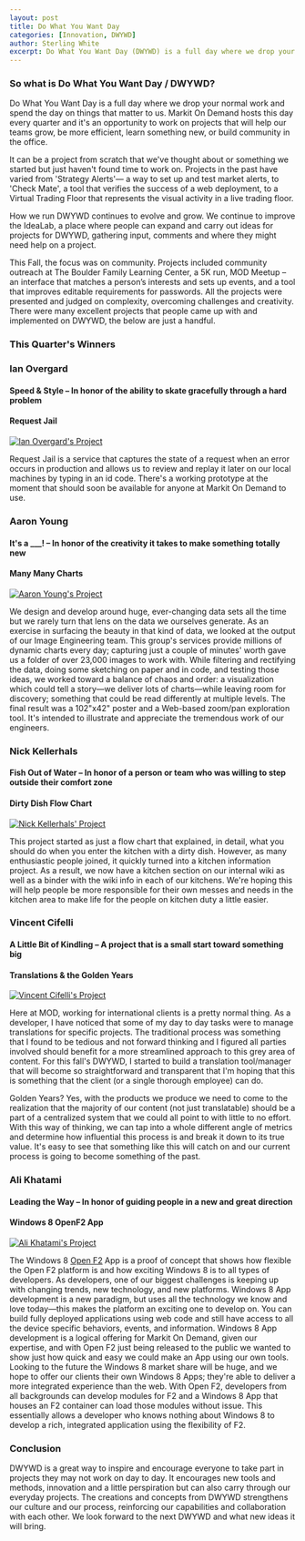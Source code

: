```yaml
---
layout: post
title: Do What You Want Day
categories: [Innovation, DWYWD]
author: Sterling White
excerpt: Do What You Want Day (DWYWD) is a full day where we drop your normal work and spend the day on things that matter to us. Markit On Demand hosts this day every quarter and it's an opportunity to work on projects that will help our teams grow, be more efficient, learn something new, or build community in the office.
---
```


### So what is Do What You Want Day / DWYWD?
Do What You Want Day is a full day where we drop your normal work and spend the day on things that matter to us. Markit On Demand hosts this day every quarter and it's an opportunity to work on projects that will help our teams grow, be more efficient, learn something new, or build community in the office.

It can be a project from scratch that we've thought about or something we started but just haven't found time to work on. Projects in the past have varied from 'Strategy Alerts'— a way to set up and test market alerts, to 'Check Mate', a tool that verifies the success of a web deployment, to a Virtual Trading Floor that represents the visual activity in a live trading floor. 

How we run DWYWD continues to evolve and grow. We continue to improve the IdeaLab, a place where people can expand and carry out ideas for projects for DWYWD, gathering input, comments and where they might need help on a project.

This Fall, the focus was on community. Projects included community outreach at The Boulder Family Learning Center, a 5K run, MOD Meetup – an interface that matches a person’s interests and sets up events, and a tool that improves editable requirements for passwords. All the projects were presented and judged on complexity, overcoming challenges and creativity. There were many excellent projects that people came up with and implemented on DWYWD, the below are just a handful.

### This Quarter's Winners


### Ian Overgard
#### Speed & Style – In honor of the ability to skate gracefully through a hard problem
#### Request Jail
[![Ian Overgard's Project](media/2012/community/dwywd/ian/1@2x.png)](media/2012/community/dwywd/ian/1.png)

Request Jail is a service that captures the state of a request when an error occurs in production and allows us to review and replay it later on our local machines by typing in an id code. There's a working prototype at the moment that should soon be available for anyone at Markit On Demand to use.


### Aaron Young
#### It's a ___! – In honor of the creativity it takes to make something totally new
#### Many Many Charts
[![Aaron Young's Project](media/2012/community/dwywd/nick/1@2x.png)](media/2012/community/dwywd/nick/1.png)

We design and develop around huge, ever-changing data sets all the time but we rarely turn that lens on the data we ourselves generate. As an exercise in surfacing the beauty in that kind of data, we looked at the output of our Image Engineering team. This group's services provide millions of dynamic charts every day; capturing just a couple of minutes' worth gave us a folder of over 23,000 images to work with. While filtering and rectifying the data, doing some sketching on paper and in code, and testing those ideas, we worked toward a balance of chaos and order: a visualization which could tell a story—we deliver lots of charts—while leaving room for discovery; something that could be read differently at multiple levels. The final result was a 102"x42" poster and a Web-based zoom/pan exploration tool. It's intended to illustrate and appreciate the tremendous work of our engineers.


### Nick Kellerhals
#### Fish Out of Water – In honor of a person or team who was willing to step outside their comfort zone
#### Dirty Dish Flow Chart
[![Nick Kellerhals' Project](media/2012/community/dwywd/nick/1@2x.png)](media/2012/community/dwywd/nick/1.png)

This project started as just a flow chart that explained, in detail, what you should do when you enter the kitchen with a dirty dish. However, as many enthusiastic people joined, it quickly turned into a kitchen information project. As a result, we now have a kitchen section on our internal wiki as well as a binder with the wiki info in each of our kitchens. We're hoping this will help people be more responsible for their own messes and needs in the kitchen area to make life for the people on kitchen duty a little easier.


### Vincent Cifelli
#### A Little Bit of Kindling – A project that is a small start toward something big
#### Translations & the Golden Years
[![Vincent Cifelli's Project](media/2012/community/dwywd/vincent/1@2x.png)](media/2012/community/dwywd/vincent/1.png)

Here at MOD, working for international clients is a pretty normal thing. As a developer, I have noticed that some of my day to day tasks were to manage translations for specific projects. The traditional process was something that I found to be tedious and not forward thinking and I figured all parties involved should benefit for a more streamlined approach to this grey area of content. For this fall's DWYWD, I started to build a translation tool/manager that will become so straightforward and transparent that I'm hoping that this is something that the client (or a single thorough employee) can do. 

Golden Years? Yes, with the products we produce we need to come to the realization that the majority of our content (not just translatable) should be a part of a centralized system that we could all point to with little to no effort. With this way of thinking, we can tap into a whole different angle of metrics and determine how influential this process is and break it down to its true value. It's easy to see that something like this will catch on and our current process is going to become something of the past.


### Ali Khatami
#### Leading the Way – In honor of guiding people in a new and great direction
#### Windows 8 OpenF2 App
[![Ali Khatami's Project](media/2012/community/dwywd/ali/1@2x.png)](media/2012/community/dwywd/ali/1.png)

The Windows 8 [Open F2](http://www.openf2.org/) App is a proof of concept that shows how flexible the Open F2 platform is and how exciting Windows 8 is to all types of developers. As developers, one of our biggest challenges is keeping up with changing trends, new technology, and new platforms. Windows 8 App development is a new paradigm, but uses all the technology we know and love today—this makes the platform an exciting one to develop on. You can build fully deployed applications using web code and still have access to all the device specific behaviors, events, and information. Windows 8 App development is a logical offering for Markit On Demand, given our expertise, and with Open F2 just being released to the public we wanted to show just how quick and easy we could make an App using our own tools. Looking to the future the Windows 8 market share will be huge, and we hope to offer our clients their own Windows 8 Apps; they're able to deliver a more integrated experience than the web. With Open F2, developers from all backgrounds can develop modules for F2 and a Windows 8 App that houses an F2 container can load those modules without issue. This essentially allows a developer who knows nothing about Windows 8 to develop a rich, integrated application using the flexibility of F2.

### Conclusion
DWYWD is a great way to inspire and encourage everyone to take part in projects they may not work on day to day. It encourages new tools and methods, innovation and a little perspiration but can also carry through our everyday projects. The creations and concepts from DWYWD strengthens our culture and our process, reinforcing our capabilities and collaboration with each other. We look forward to the next DWYWD and what new ideas it will bring.
